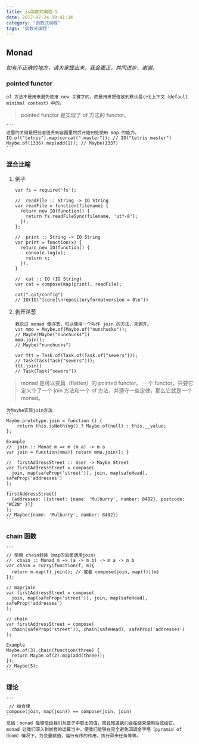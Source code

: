 ```yaml
---
title: js函数式编程-5
date: 2017-07-24 19:41:34
category: "函数式编程"
tags: '函数式编程'
---
```

## Monad
*如有不正确的地方，请大家提出来，我会更正，共同进步，谢谢。*

### pointed functor
	of 方法不是用来避免使用 new 关键字的，而是用来把值放到默认最小化上下文（default minimal context）中的。
>   pointed functor 是实现了 of 方法的 functor。

	```
	这里的关键是把任意值丢到容器里然后开始到处使用 map 的能力。
	IO.of("tetris").map(concat(" master")); // IO("tetris master")
	Maybe.of(1336).map(add(1)); // Maybe(1337)
	```
	
### 混合比喻
1. 例子
	```
	var fs = require('fs');

	//  readFile :: String -> IO String
	var readFile = function(filename) {
	  return new IO(function() {
		return fs.readFileSync(filename, 'utf-8');
	  });
	};

	//  print :: String -> IO String
	var print = function(x) {
	  return new IO(function() {
		console.log(x);
		return x;
	  });
	}

	//  cat :: IO (IO String)
	var cat = compose(map(print), readFile);

	cat(".git/config")
	// IO(IO("[core]\nrepositoryformatversion = 0\n"))
	```
2.	剥开洋葱
	```
	我说过 monad 像洋葱，可以使用一个叫作 join 的方法，来剥开。
	var mmo = Maybe.of(Maybe.of("nunchucks"));
	// Maybe(Maybe("nunchucks"))
	mmo.join();
	// Maybe("nunchucks")
	
	var ttt = Task.of(Task.of(Task.of("sewers")));
	// Task(Task(Task("sewers")));
	ttt.join()
	// Task(Task("sewers"))

	```
>	monad 是可以变扁（flatten）的 pointed functor。
	一个 functor，只要它定义个了一个 join 方法和一个 of 方法，并遵守一些定律，那么它就是一个 monad。

	为Maybe实现join方法
	```
	Maybe.prototype.join = function () {
		return this.isNothing() ? Maybe.of(null) : this.__value;
	};
	
	Example
	//  join :: Monad m => m (m a) -> m a
	var join = function(mma){ return mma.join(); }

	//  firstAddressStreet :: User -> Maybe Street
	var firstAddressStreet = compose(
	  join, map(safeProp('street')), join, map(safeHead), safeProp('addresses')
	);

	firstAddressStreet(
	  {addresses: [{street: {name: 'Mulburry', number: 8402}, postcode: "WC2N" }]}
	);
	// Maybe({name: 'Mulburry', number: 8402})
	```

### chain 函数
	```
	// 使用 chain封装（map的后面调用join）
	//  chain :: Monad m => (a -> m b) -> m a -> m b
	var chain = curry(function(f, m){
	  return m.map(f).join(); // 或者 compose(join, map(f))(m)
	});
	
	// map/join
	var firstAddressStreet = compose(
	  join, map(safeProp('street')), join, map(safeHead), safeProp('addresses')
	);

	// chain
	var firstAddressStreet = compose(
	  chain(safeProp('street')), chain(safeHead), safeProp('addresses')
	);
	
	Example
	Maybe.of(3).chain(function(three) {
	  return Maybe.of(2).map(add(three));
	});
	// Maybe(5);
	```
	
### 理论
	```
	 // 结合律
	compose(join, map(join)) == compose(join, join)
	```
	总结：monad 能够借给我们从盒子中取出的值，而且知道我们会在结束使用后还给它。
	monad 让我们深入到嵌套的运算当中，使我们能够在完全避免回调金字塔（pyramid of doom）情况下，为变量赋值，运行有序的作用，执行异步任务等等。





















